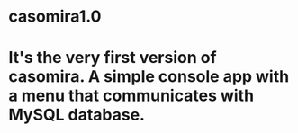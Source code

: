 # casomira1.0

# It's the very first version of casomira. A simple console app with a menu that communicates with MySQL database. 
